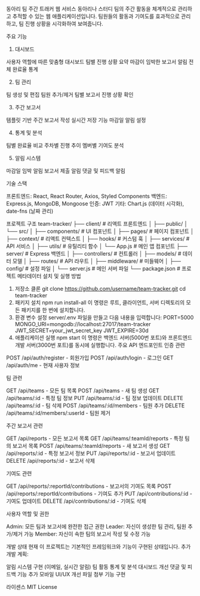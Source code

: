 동아리 팀 주간 트래커 웹 서비스
동아리나 스터디 팀의 주간 활동을 체계적으로 관리하고 추적할 수 있는 웹 애플리케이션입니다.
팀원들의 활동과 기여도를 효과적으로 관리하고, 팀 진행 상황을 시각화하여 보여줍니다.

주요 기능
1. 대시보드

사용자 역할에 따른 맞춤형 대시보드
팀별 진행 상황 요약
마감이 임박한 보고서 알림
전체 완료율 통계

2. 팀 관리

팀 생성 및 편집
팀원 추가/제거
팀별 보고서 진행 상황 확인

3. 주간 보고서

템플릿 기반 주간 보고서 작성
실시간 저장 기능
마감일 알림 설정

4. 통계 및 분석

팀별 완료율 비교
주차별 진행 추이
멤버별 기여도 분석

5. 알림 시스템

마감일 임박 알림
보고서 제출 알림
댓글 및 피드백 알림

기술 스택

프론트엔드: React, React Router, Axios, Styled Components
백엔드: Express.js, MongoDB, Mongoose
인증: JWT
기타: Chart.js (데이터 시각화), date-fns (날짜 관리)

프로젝트 구조
team-tracker/
├── client/                 # 리액트 프론트엔드
│   ├── public/
│   └── src/
│       ├── components/     # UI 컴포넌트
│       ├── pages/          # 페이지 컴포넌트
│       ├── context/        # 리액트 컨텍스트
│       ├── hooks/          # 커스텀 훅
│       ├── services/       # API 서비스
│       ├── utils/          # 유틸리티 함수
│       └── App.js          # 메인 앱 컴포넌트
├── server/                 # Express 백엔드
│   ├── controllers/        # 컨트롤러
│   ├── models/             # 데이터 모델
│   ├── routes/             # API 라우트
│   ├── middleware/         # 미들웨어
│   ├── config/             # 설정 파일
│   └── server.js           # 메인 서버 파일
└── package.json            # 프로젝트 메타데이터
설치 및 실행 방법
1. 저장소 클론
git clone https://github.com/username/team-tracker.git
cd team-tracker
2. 패키지 설치
npm run install-all
이 명령은 루트, 클라이언트, 서버 디렉토리의 모든 패키지를 한 번에 설치합니다.
3. 환경 변수 설정
server/.env 파일을 만들고 다음 내용을 입력합니다:
PORT=5000
MONGO_URI=mongodb://localhost:27017/team-tracker
JWT_SECRET=your_jwt_secret_key
JWT_EXPIRE=30d
4. 애플리케이션 실행
npm start
이 명령은 백엔드 서버(5000번 포트)와 프론트엔드 개발 서버(3000번 포트)를 동시에 실행합니다.
주요 API 엔드포인트
인증 관련

POST /api/auth/register - 회원가입
POST /api/auth/login - 로그인
GET /api/auth/me - 현재 사용자 정보

팀 관련

GET /api/teams - 모든 팀 목록
POST /api/teams - 새 팀 생성
GET /api/teams/:id - 특정 팀 정보
PUT /api/teams/:id - 팀 정보 업데이트
DELETE /api/teams/:id - 팀 삭제
POST /api/teams/:id/members - 팀원 추가
DELETE /api/teams/:id/members/:userId - 팀원 제거

주간 보고서 관련

GET /api/reports - 모든 보고서 목록
GET /api/teams/:teamId/reports - 특정 팀의 보고서 목록
POST /api/teams/:teamId/reports - 새 보고서 생성
GET /api/reports/:id - 특정 보고서 정보
PUT /api/reports/:id - 보고서 업데이트
DELETE /api/reports/:id - 보고서 삭제

기여도 관련

GET /api/reports/:reportId/contributions - 보고서의 기여도 목록
POST /api/reports/:reportId/contributions - 기여도 추가
PUT /api/contributions/:id - 기여도 업데이트
DELETE /api/contributions/:id - 기여도 삭제

사용자 역할 및 권한

Admin: 모든 팀과 보고서에 완전한 접근 권한
Leader: 자신이 생성한 팀 관리, 팀원 추가/제거 가능
Member: 자신이 속한 팀의 보고서 작성 및 수정 가능

개발 상태
현재 이 프로젝트는 기본적인 프레임워크와 기능이 구현된 상태입니다. 추가 개발 계획:

알림 시스템 구현 (이메일, 실시간 알림)
팀 활동 통계 및 분석 대시보드 개선
댓글 및 피드백 기능 추가
모바일 UI/UX 개선
파일 첨부 기능 구현

라이센스
MIT License
